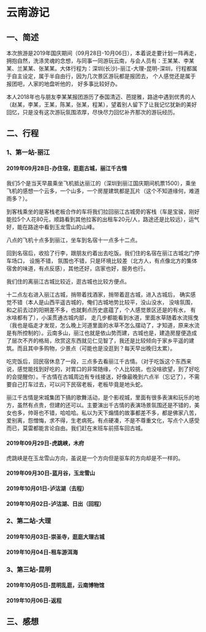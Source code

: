 # 云南游记

## 一、简述

​		本次旅游是2019年国庆期间（09月28日-10月06日），本着说走要计划一阵再走，拥抱自然，洗涤灵魂的念想，与同事一同游玩云南，与会人员有：王某某、李某某、兰某某、张某某。大体行程为：深圳(长沙)-丽江-大理-昆明-深圳，行程都属于自主设定，属于半自由行，因为几次景区游玩都是报团去， 个人感觉还是属于报团吧，人家的地盘听他的， 好多事比较好办。

​		本人2018年也与朋友李某某报团游历了泰国清迈、芭提雅，路途中遇到优秀的人（赵某，李某，王某，陈某，张某，程某），望着别人留下了让我记忆犹新的美好回忆，只是没有这次游玩氛围浓厚，尽快尽力回忆补齐那次的游玩经历。

## 二、行程

### 1、第一站-丽江

#### 2019年09月28日-办住宿，逛逛古城，丽江千古情

我们5个是当天早晨乘坐飞机抵达丽江的（深圳到丽江国庆期间机票1500），乘坐飞机的感想一个云多，一个山多，一个房屋建筑都是瓦片（这个不知道缘何，难道雨多？）。

到客栈乘坐的是客栈老板合作的车将我们拉回丽江古城旁的客栈（车是宝骏，刚好能拉5个人花80元，顺路看到其他拉客的出租车20元/人，路途还是比较远），运气好，能在路途中看到玉龙雪山的山峰。

八点的飞机十点多到丽江，坐车到名宿十一点多十二点。

回到名宿后，收拾了行李，跟朋友约着出去吃饭。我们住的名宿在丽江古城北门停车场口， 设施不错， 氛围也不错，只是环境比较差（北方人，有点像北方的集体宿舍的味道，有点反感），其他还好，店家也好，服务也行。

我们住的离丽江古城比较近，逛古城也比较方便点。

十二点左右进入丽江古城，捎带着找酒家，捎带着逛古城，进入古城后， 确实感觉不错（本人是山西平遥古城的，俺们古城地势比较平，没山没水， 没啥氛围，和之前去过的阳朔差不多，也就剩点历史底蕴了，个人感觉景区还是的有水， 有水啥都有了），小溪贯通古城内部， 走几步都能看到水道，里面水草随着水流摇曳（我也是临走才发现，怎么晚上河道里面的水草不怎么摆动了，才知道，原来水流是有所控制的）。云南多山，丽江也就是依山势而建，古城也是，建造房屋便造成了层次不齐的格局，欣赏这东西就见仁见智了，我还是比较倾向于家乡平遥的建筑。而且其中多购物，少景点（可能也是没逛到？每天早出晚归太累）。

吃完饭后，回民宿休息了一段，三点多去看丽江千古情。（对于吃饭这个东西来说，感觉能找到好吃的，对胃口的非常随缘，个人比较挑，也没啥欲望，到了好吃的会提醒你）。千古情在古城周边有专线接送，好像最晚到六点半（忘记了），不需要自己打车过去，可以问下民宿老板，老板毕竟是地头蛇。

丽江千古情是宋城集团下搞的歌舞活动，是个影视城，里面有很多表演和玩乐的地方，虽然有点贵，但建的还可以。主要演出千古情的表演场景氛围还是不错的，美女也多，帅哥也不错，哈哈哈。私以为天下煽情的故事都差不多，都是佛家八苦，爱别离，怨憎悔，求不得，生老病死。有点硬凑，不是不尊重文化，写点个人感受而已，莫雷都能言论自由。我们赶在末班车前搭车回古城。

#### 2019年09月29日-虎跳峡，木府

虎跳峡是在玉龙雪山方向，虽说是一个方向但是驱车的方向却是不一样的。

#### 2019年09月30日-蓝月谷，玉龙雪山

#### 2019年10月01日-泸沽湖（去程）

#### 2019年10月02日-泸沽湖、日出（回程）

### 2、第二站-大理

#### 2019年10月03日-崇圣寺，逛逛大理古城

#### 2019年10月04日-租车游洱海

### 3、第三站-昆明

#### 2019年10月05日-昆明乱逛，云南博物馆

#### 2019年10月06日-返程

## 三、感想

